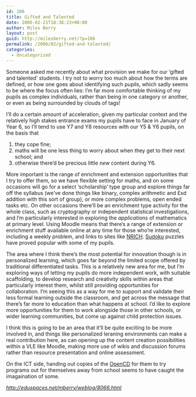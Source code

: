 ```yaml
---
id: 186
title: Gifted and Talented
date: 2006-02-21T18:38:23+00:00
author: Miles Berry
layout: post
guid: http://milesberry.net/?p=186
permalink: /2006/02/gifted-and-talented/
categories:
  - Uncategorized
---
```

Someone asked me recently about what provision we make for our &#8216;gifted and talented&#8217; students. I try not to worry too much about how the terms are defined, or how one goes about identifying such pupils, which sadly seems to be where the focus often lies: I&#8217;m far more comfortable thinking of my pupils as complex individuals, rather than being in one category or another, or even as being surrounded by clouds of tags!<!--more-->

I&#8217;ll do a certain amount of acceleration, given my particular context and the relatively high stakes entrance exams my pupils have to face in January of Year 6, so I&#8217;ll tend to use Y7 and Y8 resources with our Y5 & Y6 pupils, on the basis that

  1. they cope fine;
  2. maths will be one less thing to worry about when they get to their next school; and
  3. otherwise there&#8217;d be precious little _new_ content during Y6.

More important is the range of enrichment and extension opportunities that I try to offer them, so we have flexible setting for maths, and on some occasions will go for a select &#8216;scholarship&#8217; type group and explore things far off the syllabus (we&#8217;ve done things like binary, complex arithmetic and £sd addition with this sort of group), or more complex problems, open ended tasks etc. On other occasions there&#8217;ll be an enrichment type activity for the whole class, such as cryptography or independent statistical investigations, and I&#8217;m particularly interested in exploring the _applications_ of mathematics at primary level. Using Moodle means that there&#8217;s a range of extension or enrichment stuff available online at any time for those who&#8217;re interested, including a weekly problem, and links to sites like [NRICH](http://nrich.maths.org.uk/). [Sudoku](http://moodle.org/mod/forum/discuss.php?d=26343&parent=124200) puzzles have proved popular with some of my pupils.

The area where I think there&#8217;s the most potential for innovation though is in personalized learning, which goes far beyond the limited scope offered by traditional differentiated tasks. This is a relatively new area for me, but I&#8217;m exploring ways of letting my pupils do more independent work, with suitable scaffolding, to develop research and creativity skills within areas that particularly interest them, whilst still providing opportunities for collaboration. I&#8217;m seeing this as a way for me to support and validate their less formal learning outside the classroom, and get across the message that there&#8217;s far more to education than what happens at school. I&#8217;d like to explore more opportunities for them to work alongside those in other schools, or wider learning communities, but come up against child protection issues.

I think this is going to be an area that it&#8217;ll be quite exciting to be more involved in, and things like personalized leraning environments can make a real contribution here, as can opening up the content creation possibilities within a VLE like Moodle, making more use of wikis and discussion forums rather than resource presentation and online assessment.

On the ICT side, handing out copies of the [OpenCD](http://www.theopencd.org/) for them to try programs out for themselves away from school seems to have caught the imagaination of some.

_<http://eduspaces.net/mberry/weblog/8066.html>_